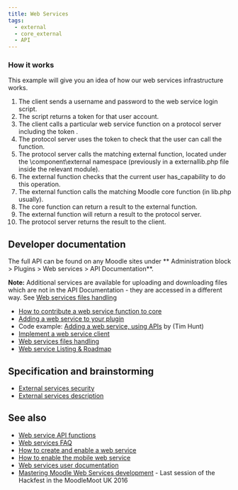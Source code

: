 ```yaml
---
title: Web Services
tags:
  - external
  - core_external
  - API
---
```


### How it works

This example will give you an idea of how our web services infrastructure works.

1. The client sends a username and password to the web service login script.
1. The script returns a token for that user account.
1. The client calls a particular web service function on a protocol server including the token .
1. The protocol server uses the token to check that the user can call the function.
1. The protocol server calls the matching external function, located under the \component\external namespace (previously in a externallib.php file inside the relevant module).
1. The external function checks that the current user has_capability to do this operation.
1. The external function calls the matching Moodle core function (in lib.php usually).
1. The core function can return a result to the external function.
1. The external function will return a result to the protocol server.
1. The protocol server returns the result to the client.

## Developer documentation

The full API can be found on any Moodle sites under ** Administration block > Plugins > Web services > API Documentation**.

**Note:** Additional services are available for uploading and downloading files which are not in the API Documentation - they are accessed in a different way. See [Web services files handling](https://docs.moodle.org/dev/Web_services_files_handling)

- [How to contribute a web service function to core](https://docs.moodle.org/dev/How_to_contribute_a_web_service_function_to_core)
- [Adding a web service to your plugin](https://docs.moodle.org/dev/Adding_a_web_service_to_a_plugin)
- Code example: [Adding a web service, using APIs](https://gist.github.com/timhunt/51987ad386faca61fe013904c242e9b4) by (Tim Hunt)
- [Implement a web service client](https://docs.moodle.org/dev/Creating_a_web_service_client_)
- [Web services files handling](https://docs.moodle.org/dev/Web_services_files_handling)
- [Web service Listing & Roadmap](https://docs.moodle.org/dev/Web_services_Roadmap_)

## Specification and brainstorming

- [External services security](https://docs.moodle.org/dev/External_services_security_)
- [External services description](https://docs.moodle.org/dev/External_services_description_)

## See also

- [Web service API functions](https://docs.moodle.org/dev/Web_service_API_functions)
- [Web services FAQ](https://docs.moodle.org/en/Web_services_FAQ)
- [How to create and enable a web service](https://docs.moodle.org/en/How_to_create_and_enable_a_web_service)
- [How to enable the mobile web service](https://docs.moodle.org/en/Enable_mobile_web_services)
- [Web services user documentation](https://docs.moodle.org/en/Web_services)
- [Mastering Moodle Web Services development](http://www.slideshare.net/juanleyva/mastering-moodle-web-services-development) - Last session of the Hackfest in the MoodleMoot UK 2016
